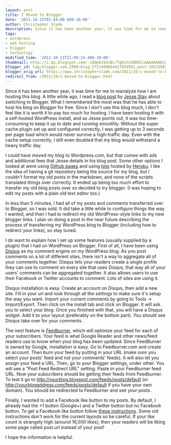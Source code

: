 ```yaml
---
layout: post
title: I Moved to Blogger
date: '2011-10-23T01:44:00.000-10:00'
author: Christopher Slade
description: Since it has been another year, it was time for me to reanalyze how I am hosting this blog. A little while ago, I read a blog post by Jesse Stay about switching to Blogger. What I remembered the most was that he has able to host his blog on Blogger for free. Since I don't use this blog much, I don't feel like it is worth it to pay too much for hosting.
tags:
- wordpress
- web hosting
- blogger
- technology
modified_time: '2011-10-23T21:09:24.408-10:00'
thumbnail: http://2.bp.blogspot.com/-i0Qp6z9oCBc/TqKihn5DD6I/AAAAAAAACp4/0zmld8hSQ9M/s72-c/download.jpeg
blogger_id: tag:blogger.com,1999:blog-2721499664417059501.post-1052398323566366468
blogger_orig_url: https://www.christopherslade.com/2011/10/i-moved-to-blogger.html
redirect_from: /2011/10/i-moved-to-blogger.html
---
```


Since it has been another year, it was time for me to reanalyze how I am hosting this blog. A little while ago, I read a [blog post](http://www.staynalive.com/2011/05/why-as-developer-i-switched-to.html) by [Jesse Stay](http://staynalive.com/) about switching to Blogger. What I remembered the most was that he has able to host his blog on Blogger for free. Since I don't use this blog much, I don't feel like it is worth it to pay too much for hosting.  I have been hosting it with a self-hosted WordPress install, and as Jesse points out, it was too time-consuming to keep it up to date and running smoothly.  Without the super cache plugin set up and configured correctly, I was getting up to 3 seconds per page load which would never survive a high-traffic day. Even with the cache setup correctly, I still even doubted that my blog would withstand a heavy traffic day.

I could have moved my blog to Wordpress.com, but that comes with ads and additional fees that Jesse details in his blog post. Some other options I looked at were using [Github pages](http://pages.github.com/) and using [toto](https://github.com/cloudhead/toto) hosted by [Heroku](http://heroku.com/). I like the idea of having a git repository being the source for my blog, but I couldn't format my old posts in the markdown, and none of the scripts translated things over correctly. It ended up being too much effort to transfer my old blog posts over so decided to try blogger. (I was hoping to edit my posts with a plain old text editor too.)

In less than 5 minutes, I had all of my posts and comments transferred over to Blogger, so I was sold. It did take a little while to configure things the way I wanted, and then I had to redirect my old WordPress-style links to my new blogger links. I plan on doing a post in the near future describing the process of transferring my WordPress blog to Blogger (including how to redirect your links), so stay tuned.

I do want to explain how I set up some features (usually supplied by a plugin) that I had on WordPress on Blogger.  First of all, I have been using [Disqus](http://disqus.com/) as my comment engine on my WordPress blog.  As you post comments on a lot of different sites, there isn't a way to aggregate all of your comments together.  Disqus lets your readers create a single profile they can use to comment on every site that uses Disqus, that way all of your users' comments can be aggregated together. It also allows users to use their Facebook or Twitter accounts to comment.  Lots of sites are using it.

Disqus installation is easy. Create an account on Disqus, then add a new site. Fill in your url and look through all the settings to make sure it's setup the way you want. Import your current comments by going to Tools -> Import/Export. Then click on the install tab and click on Blogger. It will ask you to select your blog. Once you finished with that, you will have a Disqus widget. Add it to your layout (preferably on the bottom part).  You should see Disqus take over for your comments.

The next feature is [Feedburner](http://feedburner.com/), which will optimize your feed for each of your subscribers.  Your feed is what Google Reader and other news/feed readers use to know when your blog has been updated. Since FeedBurner is owned by Google, installation is easy. Go to Feedburner.com and create an account. Then burn your feed by putting in your URL (make sure you select your posts' feed and not your comments' feeds).  It will also let you assign your feed a URL. Then, go to your Blogger settings, under other.  You will see a "Post Feed Redirect URL" setting. Paste in your Feedburner feed URL. Now your subscribers should be getting their feeds from Feedburner.  To test it go to http://yourblog.blogspot.com/feeds/posts/default (or  http://yourblogaddress.com/feeds/posts/default if you have your own domain).  You should be redirected to Feedburner and see your posts.

Finally, I wanted to add a Facebook like button to my posts. By default, I already had the +1 button (Google+) and a Twitter button but no Facebook button. To get a Facebook like button follow [these instructions](http://www.bloggerplugins.org/2010/04/facebook-like-button-for-blogger.html). Some old instructions don't work for the current layouts so be careful.  If your like count is strangely high (around 16,000 likes), then your readers will be liking some page called post.url instead of your post!

I hope the information is helpful.
